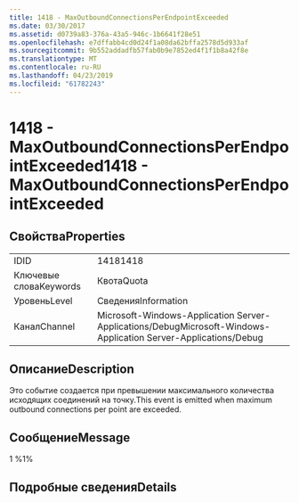```yaml
---
title: 1418 - MaxOutboundConnectionsPerEndpointExceeded
ms.date: 03/30/2017
ms.assetid: d0739a83-376a-43a5-946c-1b6641f28e51
ms.openlocfilehash: e7dffabb4cd0d24f1a08da62bffa2578d5d933af
ms.sourcegitcommit: 9b552addadfb57fab0b9e7852ed4f1f1b8a42f8e
ms.translationtype: MT
ms.contentlocale: ru-RU
ms.lasthandoff: 04/23/2019
ms.locfileid: "61782243"
---
```

# <a name="1418---maxoutboundconnectionsperendpointexceeded"></a><span data-ttu-id="49549-102">1418 - MaxOutboundConnectionsPerEndpointExceeded</span><span class="sxs-lookup"><span data-stu-id="49549-102">1418 - MaxOutboundConnectionsPerEndpointExceeded</span></span>
## <a name="properties"></a><span data-ttu-id="49549-103">Свойства</span><span class="sxs-lookup"><span data-stu-id="49549-103">Properties</span></span>  
  
|||  
|-|-|  
|<span data-ttu-id="49549-104">ID</span><span class="sxs-lookup"><span data-stu-id="49549-104">ID</span></span>|<span data-ttu-id="49549-105">1418</span><span class="sxs-lookup"><span data-stu-id="49549-105">1418</span></span>|  
|<span data-ttu-id="49549-106">Ключевые слова</span><span class="sxs-lookup"><span data-stu-id="49549-106">Keywords</span></span>|<span data-ttu-id="49549-107">Квота</span><span class="sxs-lookup"><span data-stu-id="49549-107">Quota</span></span>|  
|<span data-ttu-id="49549-108">Уровень</span><span class="sxs-lookup"><span data-stu-id="49549-108">Level</span></span>|<span data-ttu-id="49549-109">Сведения</span><span class="sxs-lookup"><span data-stu-id="49549-109">Information</span></span>|  
|<span data-ttu-id="49549-110">Канал</span><span class="sxs-lookup"><span data-stu-id="49549-110">Channel</span></span>|<span data-ttu-id="49549-111">Microsoft-Windows-Application Server-Applications/Debug</span><span class="sxs-lookup"><span data-stu-id="49549-111">Microsoft-Windows-Application Server-Applications/Debug</span></span>|  
  
## <a name="description"></a><span data-ttu-id="49549-112">Описание</span><span class="sxs-lookup"><span data-stu-id="49549-112">Description</span></span>  
 <span data-ttu-id="49549-113">Это событие создается при превышении максимального количества исходящих соединений на точку.</span><span class="sxs-lookup"><span data-stu-id="49549-113">This event is emitted when maximum outbound connections per point are exceeded.</span></span>  
  
## <a name="message"></a><span data-ttu-id="49549-114">Сообщение</span><span class="sxs-lookup"><span data-stu-id="49549-114">Message</span></span>  
 <span data-ttu-id="49549-115">1 %</span><span class="sxs-lookup"><span data-stu-id="49549-115">1%</span></span>  
  
## <a name="details"></a><span data-ttu-id="49549-116">Подробные сведения</span><span class="sxs-lookup"><span data-stu-id="49549-116">Details</span></span>
